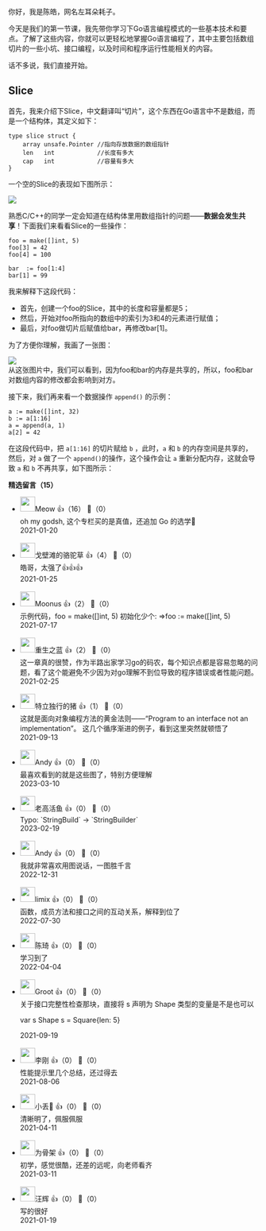 你好，我是陈皓，网名左耳朵耗子。

今天是我们的第一节课，我先带你学习下Go语言编程模式的一些基本技术和要点。了解了这些内容，你就可以更轻松地掌握Go语言编程了，其中主要包括数组切片的一些小坑、接口编程，以及时间和程序运行性能相关的内容。

话不多说，我们直接开始。

## Slice

首先，我来介绍下Slice，中文翻译叫“切片”，这个东西在Go语言中不是数组，而是一个结构体，其定义如下：

```
type slice struct {
    array unsafe.Pointer //指向存放数据的数组指针
    len   int            //长度有多大
    cap   int            //容量有多大
}
```

一个空的Slice的表现如下图所示：

![](https://static001.geekbang.org/resource/image/3e/80/3e82a8bfb0f9cc51430cf9206c8fcf80.jpg?wh=996x945)

熟悉C/C++的同学一定会知道在结构体里用数组指针的问题——**数据会发生共享**！下面我们来看看Slice的一些操作：

```
foo = make([]int, 5)
foo[3] = 42
foo[4] = 100

bar  := foo[1:4]
bar[1] = 99
```

我来解释下这段代码：

- 首先，创建一个foo的Slice，其中的长度和容量都是5；
- 然后，开始对foo所指向的数组中的索引为3和4的元素进行赋值；
- 最后，对foo做切片后赋值给bar，再修改bar\[1]。

为了方便你理解，我画了一张图：

![](https://static001.geekbang.org/resource/image/66/20/66ed288ef019a8445b639db92d79a420.jpg?wh=1803x1242)  
从这张图片中，我们可以看到，因为foo和bar的内存是共享的，所以，foo和bar对数组内容的修改都会影响到对方。

接下来，我们再来看一个数据操作 `append()` 的示例：

```
a := make([]int, 32)
b := a[1:16]
a = append(a, 1)
a[2] = 42
```

在这段代码中，把 `a[1:16]` 的切片赋给 `b` ，此时，`a` 和 `b` 的内存空间是共享的，然后，对 `a` 做了一个 `append()`的操作，这个操作会让 `a` 重新分配内存，这就会导致 `a` 和 `b` 不再共享，如下图所示：
<div><strong>精选留言（15）</strong></div><ul>
<li><img src="https://static001.geekbang.org/account/avatar/00/0f/f6/f0/8ae16401.jpg" width="30px"><span>Meow</span> 👍（16） 💬（0）<div>oh my godsh, 这个专栏买的是真值，还追加 Go 的选学🥕</div>2021-01-20</li><br/><li><img src="https://static001.geekbang.org/account/avatar/00/23/af/14/2113b75d.jpg" width="30px"><span>戈壁滩的骆驼草</span> 👍（4） 💬（0）<div>皓哥，太强了👍👍👍</div>2021-01-25</li><br/><li><img src="http://thirdwx.qlogo.cn/mmopen/vi_32/DYAIOgq83eqia9gfbDeu8RqUlSozxmnzr6micGefNs5QGehBBl23xH6V82GxYwjgFgCKIA9n6iafFVKFoxVw5fHWw/132" width="30px"><span>Moonus</span> 👍（2） 💬（0）<div>示例代码，foo = make([]int, 5) 初始化少个:  =&gt;foo := make([]int, 5)</div>2021-07-17</li><br/><li><img src="https://static001.geekbang.org/account/avatar/00/24/6e/56/0a682bf8.jpg" width="30px"><span>重生之蓝</span> 👍（2） 💬（0）<div>这一章真的很赞，作为半路出家学习go的码农，每个知识点都是容易忽略的问题，看了这个能避免不少因为对go理解不到位导致的程序错误或者性能问题。</div>2021-02-25</li><br/><li><img src="https://static001.geekbang.org/account/avatar/00/11/c3/a3/50aa836d.jpg" width="30px"><span>特立独行的猪</span> 👍（1） 💬（0）<div>这就是面向对象编程方法的黄金法则——“Program to an interface not an implementation”。 这几个循序渐进的例子，看到这里突然就顿悟了</div>2021-09-13</li><br/><li><img src="https://static001.geekbang.org/account/avatar/00/1a/bd/c1/992f6724.jpg" width="30px"><span>Andy</span> 👍（0） 💬（0）<div>最喜欢看到的就是这些图了，特别方便理解</div>2023-03-10</li><br/><li><img src="https://static001.geekbang.org/account/avatar/00/36/06/50/6bc37107.jpg" width="30px"><span>老高活鱼</span> 👍（0） 💬（0）<div>Typo: `StringBuild` -&gt; `StringBuilder`</div>2023-02-19</li><br/><li><img src="https://static001.geekbang.org/account/avatar/00/1a/bd/c1/992f6724.jpg" width="30px"><span>Andy</span> 👍（0） 💬（0）<div>我就非常喜欢用图说话，一图胜千言</div>2022-12-31</li><br/><li><img src="https://static001.geekbang.org/account/avatar/00/11/cd/16/981cc4f8.jpg" width="30px"><span>limix</span> 👍（0） 💬（0）<div>函数，成员方法和接口之间的互动关系，解释到位了</div>2022-07-30</li><br/><li><img src="https://static001.geekbang.org/account/avatar/00/18/88/b8/7527da95.jpg" width="30px"><span>陈琦</span> 👍（0） 💬（0）<div>学习到了</div>2022-04-04</li><br/><li><img src="https://static001.geekbang.org/account/avatar/00/0f/47/29/425a2030.jpg" width="30px"><span>Groot</span> 👍（0） 💬（0）<div>关于接口完整性检查那块，直接将 s 声明为 Shape 类型的变量是不是也可以

var s Shape
s = Square{len: 5}</div>2021-09-19</li><br/><li><img src="https://static001.geekbang.org/account/avatar/00/15/bc/67/2e19e8ef.jpg" width="30px"><span>李刚</span> 👍（0） 💬（0）<div>性能提示里几个总结，还过得去</div>2021-08-06</li><br/><li><img src="https://static001.geekbang.org/account/avatar/00/0f/be/1f/57c88dd1.jpg" width="30px"><span>小丢👣</span> 👍（0） 💬（0）<div>清晰明了，佩服佩服</div>2021-04-11</li><br/><li><img src="https://static001.geekbang.org/account/avatar/00/16/aa/6e/bd76019e.jpg" width="30px"><span>为骨架</span> 👍（0） 💬（0）<div>初学，感觉很酷，还差的远呢，向老师看齐</div>2021-03-11</li><br/><li><img src="https://static001.geekbang.org/account/avatar/00/18/cf/0d/a173e2b8.jpg" width="30px"><span>汪辉</span> 👍（0） 💬（0）<div>写的很好</div>2021-01-19</li><br/>
</ul>